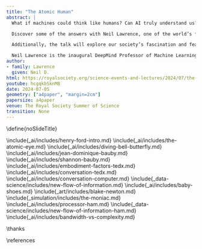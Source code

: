 ```yaml
---
title: "The Atomic Human"
abstract: |
  What if machines could think like humans? Can AI truly understand us? Ever wondered how AI will shape our future? 

  Discover some of the answers with Neil Lawrence, one of the world’s foremost experts in AI and machine learning. In this insightful talk, Neil Lawrence will reveal how AI serves as a powerful assistant to human intelligence, not a replacement. He will discuss the limits of AI in replicating human thought and its profound impact on society and information management.

  Additionally, the talk will explore our society’s fascination and fears about AI, examining its influence on human identity. Lawrence will give an overview of the current state of AI, the challenges we face, and the importance of transparency and data quality. This session will offer valuable insights into the real-world applications of AI and its future. 

  Neil Lawrence is the inaugural DeepMind Professor of Machine Learning at the University of Cambridge where he is also the academic lead of AI@Cam, the University’s flagship mission on AI. He has been working on machine learning models for over 25 years. He returned to academia in 2019 after three years as Director of Machine Learning at Amazon. He is also a Senior AI Fellow at the Alan Turing Institute, visiting Professor at the University of Sheffield and author of the forthcoming book The Atomic Human - understanding ourselves in the age of AI.
author:
- family: Lawrence
  given: Neil D.
html: https://royalsociety.org/science-events-and-lectures/2024/07/the-atomic-human-friday/
youtube: hcgqkbSknM8
date: 2024-07-05
geometry: ["a4paper", "margin=2cm"]
papersize: a4paper
venue: The Royal Society Summer of Science
transition: None
---
```

\define{noSlideTitle}


\include{_ai/includes/henry-ford-intro.md}
\include{_ai/includes/the-atomic-eye.md}
\include{_ai/includes/diving-bell-butterfly.md}
\include{_ai/includes/jean-dominique-bauby.md}
\include{_ai/includes/shannon-bauby.md}
\include{_ai/includes/embodiment-factors-tedx.md}
\include{_ai/includes/conversation-tedx.md}
\include{_ai/includes/conversation-computer.md}
\include{_data-science/includes/new-flow-of-information.md}
\include{_ai/includes/baby-shoes.md}
\include{_art/includes/blake-newton.md}
\include{_simulation/includes/the-moniac.md}
\include{_ai/includes/processor-ham.md}
\include{_data-science/includes/new-flow-of-information-ham.md}
\include{_ai/includes/bandwidth-vs-complexity.md}

\thanks

\references
